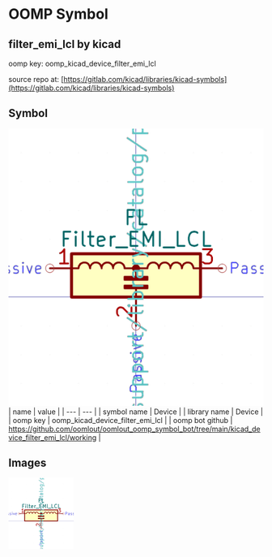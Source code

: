 # OOMP Symbol  
## filter_emi_lcl  by kicad  
  
oomp key: oomp_kicad_device_filter_emi_lcl  
  
source repo at: [https://gitlab.com/kicad/libraries/kicad-symbols](https://gitlab.com/kicad/libraries/kicad-symbols)  
## Symbol  
  
[![working.png](working_600.png)](working.png)  
| name | value | 
| --- | --- | 
| symbol name | Device | 
| library name | Device | 
| oomp key | oomp_kicad_device_filter_emi_lcl | 
| oomp bot github | https://github.com/oomlout/oomlout_oomp_symbol_bot/tree/main/kicad_device_filter_emi_lcl/working | 
## Images  
  
[![working.png](working_140.png)](working.png)  
